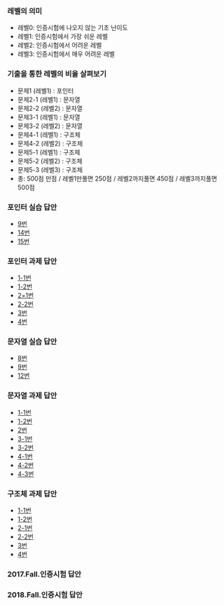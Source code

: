 ### 레벨의 의미
- 레벨0: 인증시험에 나오지 않는 기초 난이도
- 레벨1: 인증시험에서 가장 쉬운 레벨
- 레벨2: 인증시험에서 어려운 레벨
- 레벨3: 인증시험에서 매우 어려운 레벨

### 기출을 통한 레벨의 비율 살펴보기
- 문제1 (레벨1) : 포인터
- 문제2-1 (레벨1) : 문자열
- 문제2-2 (레벨2) : 문자열 
- 문제3-1 (레벨1) : 문자열
- 문제3-2 (레벨2) : 문자열
- 문제4-1 (레벨1) : 구조체
- 문제4-2 (레벨2) : 구조체
- 문제5-1 (레벨1) : 구조체
- 문제5-2 (레벨2) : 구조체
- 문제5-3 (레벨3) : 구조체
- 총: 500점 만점 / 레벨1만풀면 250점 / 레벨2까지풀면 450점 / 레벨3까지풀면 500점



### 포인터 실습 답안
- [9번](https://github.com/sejongresearch/2019.Fall.AdvancedC/issues/45)
- [14번](https://github.com/sejongresearch/2019.Fall.AdvancedC/issues/46)
- [15번](https://github.com/sejongresearch/2019.Fall.AdvancedC/issues/47)


### 포인터 과제 답안
- [1-1번](https://github.com/sejongresearch/2019.Fall.AdvancedC/issues/32)
- [1-2번](https://github.com/sejongresearch/2019.Fall.AdvancedC/issues/33)
- [2=1번](https://github.com/sejongresearch/2019.Fall.AdvancedC/issues/34)
- [2-2번](https://github.com/sejongresearch/2019.Fall.AdvancedC/issues/35)
- [3번](https://github.com/sejongresearch/2019.Fall.AdvancedC/issues/36)
- [4번](https://github.com/sejongresearch/2019.Fall.AdvancedC/issues/37)


### 문자열 실습 답안
- [8번](https://github.com/sejongresearch/2019.Fall.AdvancedC/issues/42)
- [9번](https://github.com/sejongresearch/2019.Fall.AdvancedC/issues/43)
- [12번](https://github.com/sejongresearch/2019.Fall.AdvancedC/issues/44)


### 문자열 과제 답안
- [1-1번](https://github.com/sejongresearch/2019.Fall.AdvancedC/issues/24)
- [1-2번](https://github.com/sejongresearch/2019.Fall.AdvancedC/issues/25)
- [2번](https://github.com/sejongresearch/2019.Fall.AdvancedC/issues/26)
- [3-1번](https://github.com/sejongresearch/2019.Fall.AdvancedC/issues/27)
- [3-2번](https://github.com/sejongresearch/2019.Fall.AdvancedC/issues/28)
- [4-1번](https://github.com/sejongresearch/2019.Fall.AdvancedC/issues/29)
- [4-2번](https://github.com/sejongresearch/2019.Fall.AdvancedC/issues/30)
- [4-3번](https://github.com/sejongresearch/2019.Fall.AdvancedC/issues/31)

### 구조체 과제 답안
- [1-1번](https://github.com/sejongresearch/2019.Fall.AdvancedC/issues/61)
- [1-2번](https://github.com/sejongresearch/2019.Fall.AdvancedC/issues/62)
- [2-1번](https://github.com/sejongresearch/2019.Fall.AdvancedC/issues/63)
- [2-2번](https://github.com/sejongresearch/2019.Fall.AdvancedC/issues/64)
- [3번](https://github.com/sejongresearch/2019.Fall.AdvancedC/issues/65)
- [4번](https://github.com/sejongresearch/2019.Fall.AdvancedC/issues/66)




### 2017.Fall.인증시험 답안


### 2018.Fall.인증시험 답안

